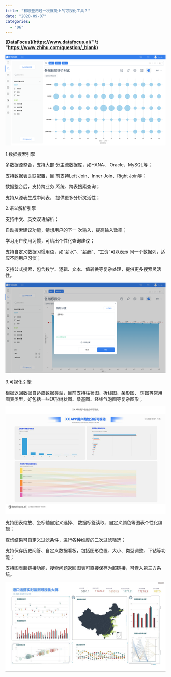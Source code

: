 ```yaml
---
title: "有哪些用过一次就爱上的可视化工具？"
date: "2020-09-07"
categories: 
  - "06"
---
```


**[DataFocus](https://www.datafocus.ai/" \t "https://www.zhihu.com/question/_blank)**

![整体架构](images/unnamed-file-2.png)

1.数据搜索引擎

多数据源整合，支持大部 分主流数据库，如HANA、 Oracle、MySQL等；

支持数据表关联配置，目 前支持Left Join、Inner Join、Right Join等；

数据整合后，支持跨业务 系统、跨表搜索查询；

支持从源表生成中间表， 提供更多分析灵活性；

2.语义解析引擎

支持中文、英文双语解析；

自动搜索建议功能，猜想用户的下一 次输入，提高输入效率；

学习用户使用习惯，可给出个性化查询建议；

支持自定义数据习惯用语，如“薪水”、“薪酬”、“工资”可以表示 同一个数据列，适应不同用户习惯；

支持公式搜索，包含数学、逻辑、文本、值转换等复杂处理，提供更多搜索灵活性。

![搜索分析](images/unnamed-file-3.png)

3.可视化引擎

根据返回数据自适应数据类型，目前支持柱状图、折线图、条形图、 饼图等常用图表类型，好包括一些矩形树状图、桑基图、经纬气泡图等复杂图形；

![080714415127_0XXAPP用户黏性分析可视化_1](images/080714415127_0xxapp_1.jpeg)

支持图表缩放、坐标轴自定义选择、 数据标签读取、自定义颜色等图表个性化编辑；

查询结果可自定义过滤条件，进行各种维度的二次过滤筛选；

支持保存历史问答、自定义数据看板，包括图形位置、大小、类型调整、下钻等功能；

支持图表超链接功能，搜索问题返回图表可直接保存为超链接，可嵌入第三方系统。

![{DB5BE1F6-EEBF-4F9B-8079-F314FA587423}_20200824141224](images/db5be1f6-eebf-4f9b-8079-f314fa587423_20200824141.jpeg)
